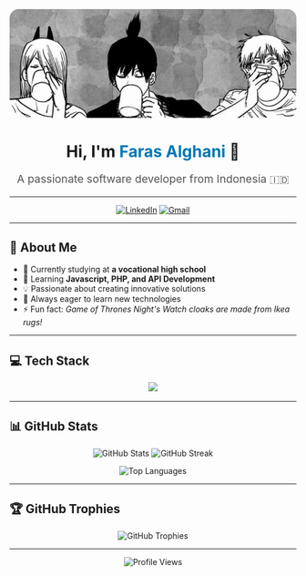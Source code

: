 <!-- ANIME BANNER -->
<p align="center">
  <img src="download.jpg" alt="Anime Banner" width="100%" style="max-height:220px; object-fit:cover; border-radius:16px;"/>
</p>

<h1 align="center">Hi, I'm <span style="color:#0077B5">Faras Alghani</span> 👋</h1>
<p align="center" style="font-size:1.2rem; color:#555;">A passionate software developer from Indonesia 🇮🇩</p>

---

<!-- CONTACT & SOCIALS -->
<p align="center">
  <a href="https://www.linkedin.com/in/faras-alghani-29nov207/" target="_blank"><img src="https://img.shields.io/badge/LinkedIn-0077B5?style=for-the-badge&logo=linkedin&logoColor=white" alt="LinkedIn"/></a>
  <a href="mailto:nvsrfaras@gmail.com"><img src="https://img.shields.io/badge/Gmail-D14836?style=for-the-badge&logo=gmail&logoColor=white" alt="Gmail"/></a>
</p>

---

<!-- ABOUT ME -->
## 🚀 About Me

- 🔭 Currently studying at **a vocational high school**
- 🌱 Learning **Javascript, PHP, and API Development**
- 💡 Passionate about creating innovative solutions
- 🎯 Always eager to learn new technologies
- ⚡ Fun fact: *Game of Thrones Night's Watch cloaks are made from Ikea rugs!*

---

<!-- TECH STACK -->
## 💻 Tech Stack
<p align="center">
  <img src="https://skillicons.dev/icons?i=js,ts,php,html,css,python,dart,react,nextjs,nodejs,tailwind,laravel,flask,opencv,flutter" />
</p>

---

<!-- GITHUB STATS -->
## 📊 GitHub Stats
<p align="center">
  <img src="https://github-readme-stats.vercel.app/api?username=farasalgh&theme=github_dark&hide_border=true&include_all_commits=true&count_private=true" alt="GitHub Stats" width="48%"/>
  <img src="https://github-readme-streak-stats.herokuapp.com/?user=farasalgh&theme=github-dark-blue&hide_border=true" alt="GitHub Streak" width="48%"/>
</p>
<p align="center">
  <img src="https://github-readme-stats.vercel.app/api/top-langs/?username=farasalgh&theme=github_dark&hide_border=true&layout=compact" alt="Top Languages" width="40%"/>
</p>

---

<!-- TROPHIES -->
## 🏆 GitHub Trophies
<p align="center">
  <img src="https://github-profile-trophy.vercel.app/?username=farasalgh&theme=algolia&no-frame=true&margin-w=8" alt="GitHub Trophies" />
</p>

---

<!-- FOOTER -->
<p align="center">
  <img src="https://komarev.com/ghpvc/?username=farasalgh&label=Profile%20views&color=0e75b6&style=flat" alt="Profile Views" />
</p>
